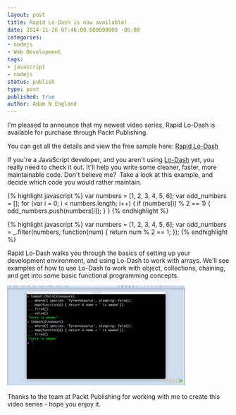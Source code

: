 ```yaml
---
layout: post
title: Rapid Lo-Dash is now available!
date: 2014-11-26 07:46:00.000000000 -06:00
categories:
- nodejs
- Web Development
tags:
- javascript
- nodejs
status: publish
type: post
published: true
author: Adam N England
---
```

I'm pleased to announce that my newest video series, Rapid Lo-Dash is available for purchase through Packt Publishing.

You can get all the details and view the free sample here: [Rapid Lo-Dash](https://www.packtpub.com/web-development/rapid-lo-dash-video)

If you're a JavaScript developer, and you aren't using [Lo-Dash](https://lodash.com/) yet, you really need to check it out. It'll help you write some cleaner, faster, more maintainable code. Don't believe me?  Take a look at this example, and decide which code you would rather maintain.

{% highlight javascript %}
var numbers = [1, 2, 3, 4, 5, 6];
var odd_numbers = [];
for (var i = 0; i < numbers.length; i++) {
  if (numbers[i] % 2 == 1) {
    odd_numbers.push(numbers[i]);
  }
}
{% endhighlight %}

{% highlight javascript %}
var numbers = [1, 2, 3, 4, 5, 6];
var odd_numbers = _.filter(numbers, function(num) {
	return num % 2 == 1;
});
{% endhighlight %}

Rapid Lo-Dash walks you through the basics of setting up your development environment, and using Lo-Dash to work with arrays. We'll see examples of how to use Lo-Dash to work with object, collections, chaining, and get into some basic functional programming concepts.

[<img class="alignnone size-medium wp-image-446" src="/assets/5-clean-up-your-code-with-lo-dash-chains.png" alt="5.Clean Up Your Code with Lo-Dash Chains" style="width:80%;" />](/assets/5-clean-up-your-code-with-lo-dash-chains.png)

Thanks to the team at Packt Publishing for working with me to create this video series - hope you enjoy it.
